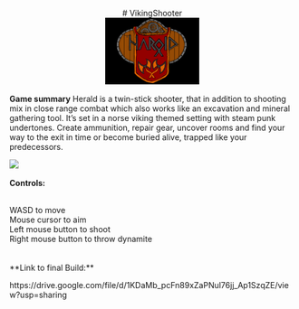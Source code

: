 <p align="center" width="100%">
	# VikingShooter
	<br>
    <img width="33%" src="https://github.com/krissen95/VikingShooter/blob/master/Herald.png">
</p>


**Game summary**
Herald is a twin-stick shooter, that in addition to shooting mix in close range combat which also works like an excavation and mineral gathering tool. It’s set in a norse viking themed setting with steam punk undertones. Create ammunition, repair gear, uncover rooms and find your way to the exit in time or become buried alive, trapped like your 
predecessors. 

 ![](https://github.com/krissen95/VikingShooter/blob/master/herald.gif)
 

**Controls:**
<p><br>
WASD to move<br>
Mouse cursor to aim<br>
Left mouse button to shoot<br>
Right mouse button to throw dynamite<br>
<br><br>
 **Link to final Build:**<br>
</p> 
 https://drive.google.com/file/d/1KDaMb_pcFn89xZaPNul76jj_Ap1SzqZE/view?usp=sharing
